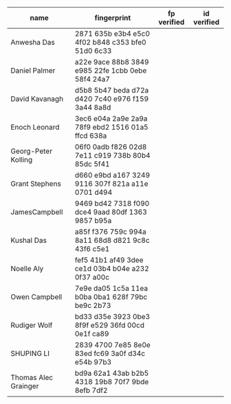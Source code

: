 | name                 | fingerprint                                        | fp verified | id verified |
| -------------------- | -------------------------------------------------- | ----------- | ----------- |
| Anwesha Das          | 2871 635b e3b4 e5c0 4f02  b848 c353 bfe0 51d0 6c33 |             |             |
| Daniel Palmer        | a22e 9ace 88b8 3849 e985  22fe 1cbb 0ebe 58f4 24a7 |             |             |
| David Kavanagh       | d5b8 5b47 beda d72a d420  7c40 e976 f159 3a44 8a8d |             |             |
| Enoch Leonard        | 3ec6 e04a 2a9e 2a9a 78f9  ebd2 1516 01a5 ffcd 638a |             |             |
| Georg-Peter Kolling  | 06f0 0adb f826 02d8 7e11  c919 738b 80b4 85dc 5f41 |             |             |
| Grant Stephens       | d660 e9bd a167 3249 9116  307f 821a a11e 0701 d494 |             |             |
| JamesCampbell        | 9469 bd42 7318 f090 dce4  9aad 80df 1363 9857 b95a |             |             |
| Kushal Das           | a85f f376 759c 994a 8a11  68d8 d821 9c8c 43f6 c5e1 |             |             |
| Noelle Aly           | fef5 41b1 af49 3dee ce1d  03b4 b04e a232 0f37 a00c |             |             |
| Owen Campbell        | 7e9e da05 1c5a 11ea b0ba  0ba1 628f 79bc be9c 2b73 |             |             |
| Rudiger Wolf         | bd33 d35e 3923 0be3 8f9f  e529 36fd 00cd 0e1f ca89 |             |             |
| SHUPING LI           | 2839 4700 7e85 8e0e 83ed  fc69 3a0f d34c e54b 97b3 |             |             |
| Thomas Alec Grainger | bd9a 62a1 43ab b2b5 4318  19b8 70f7 9bde 8efb 7df2 |             |             |
